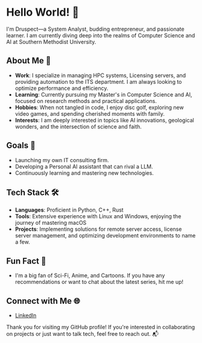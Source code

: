# Hello World! 👋

I'm Druspect—a System Analyst, budding entrepreneur, and passionate learner. I am currently diving deep into the realms of Computer Science and AI at Southern Methodist University.

## About Me 🚀

- **Work**: I specialize in managing HPC systems, Licensing servers, and providing automation to the ITS department. I am always looking to optimize performance and efficiency. 
- **Learning**: Currently pursuing my Master's in Computer Science and AI, focused on research methods and practical applications.
- **Hobbies**: When not tangled in code, I enjoy disc golf, exploring new video games, and spending cherished moments with family.
- **Interests**: I am deeply interested in topics like AI innovations, geological wonders, and the intersection of science and faith.

## Goals 🎯

- Launching my own IT consulting firm.
- Developing a Personal AI assistant that can rival a LLM.
- Continuously learning and mastering new technologies.

## Tech Stack 🛠️

- **Languages**: Proficient in Python, C++, Rust
- **Tools**: Extensive experience with Linux and Windows, enjoying the journey of mastering macOS
- **Projects**: Implementing solutions for remote server access, license server management, and optimizing development environments to name a few.

## Fun Fact 🌟

- I'm a big fan of Sci-Fi, Anime, and Cartoons. If you have any recommendations or want to chat about the latest series, hit me up!

## Connect with Me 🌐

- [LinkedIn](https://www.linkedin.com/in/matthew-fuller-6995b6127/)


Thank you for visiting my GitHub profile! If you're interested in collaborating on projects or just want to talk tech, feel free to reach out. 📬
